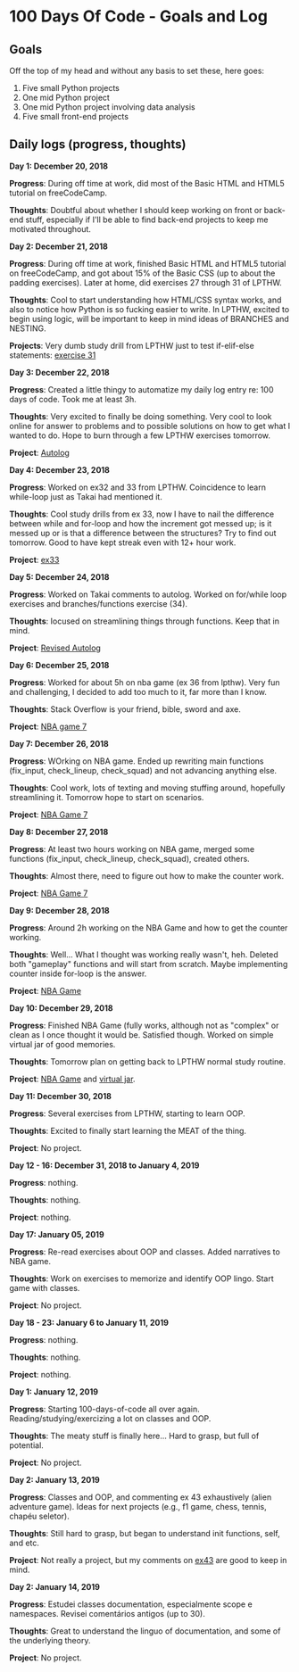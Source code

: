 # 100 Days Of Code - Goals and Log

<!--### Day 0: February 30, 2016 (Example 1)
##### (delete me or comment me out)

#**Today's Progress**: Fixed CSS, worked on canvas functionality for the app.

#**Thoughts:** I really struggled with CSS, but, overall, I feel like I am slowly getting better at it. Canvas is still new for me, but I managed to figure out some basic functionality.

#**Link to work:** [Calculator App](http://www.example.com)-->

## Goals

Off the top of my head and without any basis to set these, here goes:

1. Five small Python projects
2. One mid Python project
3. One mid Python project involving data analysis
4. Five small front-end projects

## Daily logs (progress, thoughts)

**Day 1: December 20, 2018**

**Progress**: During off time at work, did most of the Basic HTML and HTML5 tutorial on freeCodeCamp.

**Thoughts**: Doubtful about whether I should keep working on front or back-end stuff, especially if I'll be able to find back-end projects to keep me motivated throughout.

**Day 2: December 21, 2018**

**Progress**: During off time at work, finished Basic HTML and HTML5 tutorial on freeCodeCamp, and got about 15% of the Basic CSS (up to about the padding exercises). Later at home, did exercises 27 through 31 of LPTHW.

**Thoughts**: Cool to start understanding how HTML/CSS syntax works, and also to notice how Python is so fucking easier to write. In LPTHW, excited to begin using logic, will be important to keep in mind ideas of BRANCHES and NESTING.

**Projects**: Very dumb study drill from LPTHW just to test if-elif-else statements: <a href=https://github.com/semosso/lpthw/blob/master/ex31_new-game.py>exercise 31</a>

**Day 3: December 22, 2018**

**Progress**: Created a little thingy to automatize my daily log entry re: 100 days of code. Took me at least 3h.

**Thoughts**: Very excited to finally be doing something. Very cool to look online for answer to problems and to possible solutions on how to get what I wanted to do. Hope to burn through a few LPTHW exercises tomorrow.

**Project**: <a href=https://github.com/semosso/100-days-of-code/blob/master/autolog.py>Autolog</a>

**Day 4: December 23, 2018**

**Progress**: Worked on ex32 and 33 from LPTHW. Coincidence to learn while-loop just as Takai had mentioned it.

**Thoughts**: Cool study drills from ex 33, now I have to nail the difference between while and for-loop and how the increment got messed up; is it messed up or is that a difference between the structures? Try to find out tomorrow. Good to have kept streak even with 12+ hour work.

**Project**: <a href=https://github.com/semosso/lpthw/blob/master/ex33.py>ex33</a>

**Day 5: December 24, 2018**

**Progress**: Worked on Takai comments to autolog. Worked on for/while loop exercises and branches/functions exercise (34).

**Thoughts**: Iocused on streamlining things through functions. Keep that in mind.

**Project**: <a href=https://github.com/semosso/100-days-of-code/blob/master/autolog.py>Revised Autolog</a>


**Day 6: December 25, 2018**

**Progress**: Worked for about 5h on nba game (ex 36 from lpthw). Very fun and challenging, I decided to add too much to it, far more than I know.

**Thoughts**: Stack Overflow is your friend, bible, sword and axe.

**Project**: <a href=https://github.com/semosso/lpthw/blob/master/nbagame7.py>NBA game 7</a>

**Day 7: December 26, 2018**

**Progress**: WOrking on NBA game. Ended up rewriting main functions (fix_input, check_lineup, check_squad) and not advancing anything else.

**Thoughts**: Cool work, lots of texting and moving stuffing around, hopefully streamlining it. Tomorrow hope to start on scenarios.

**Project**: <a href=https://github.com/semosso/lpthw/blob/master/nbagame7.py>NBA Game 7</a>

**Day 8: December 27, 2018**

**Progress**: At least two hours working on NBA game, merged some functions (fix_input, check_lineup, check_squad), created others.

**Thoughts**: Almost there, need to figure out how to make the counter work.

**Project**: <a href=https://github.com/semosso/lpthw/blob/master/nbagame7.py>NBA Game 7</a>

**Day 9: December 28, 2018**

**Progress**: Around 2h working on the NBA Game and how to get the counter working.

**Thoughts**: Well... What I thought was working really wasn't, heh. Deleted both "gameplay" functions and will start from scratch. Maybe implementing counter inside for-loop is the answer.

**Project**: <a href=https://github.com/semosso/lpthw/blob/master/nbagame7.py>NBA Game</a>

**Day 10: December 29, 2018**

**Progress**: Finished NBA Game (fully works, although not as "complex" or clean as I once thought it would be. Satisfied though. Worked on simple virtual jar of good memories.

**Thoughts**: Tomorrow plan on getting back to LPTHW normal study routine.

**Project**: <a href=https://github.com/semosso/lpthw/blob/master/nbagame7.py>NBA Game</a> and <a href=https://github.com/semosso/stuff/blob/master/virtualjar.py>virtual jar</a>.

**Day 11: December 30, 2018**

**Progress**: Several exercises from LPTHW, starting to learn OOP.

**Thoughts**: Excited to finally start learning the MEAT of the thing.

**Project**: No project.

**Day 12 - 16: December 31, 2018 to January 4, 2019**

**Progress**: nothing.

**Thoughts**: nothing.

**Project**: nothing.

**Day 17: January 05, 2019**

**Progress**: Re-read exercises about OOP and classes. Added narratives to NBA game.

**Thoughts**: Work on exercises to memorize and identify OOP lingo. Start game with classes.

**Project**: No project.

**Day 18 - 23: January 6 to January 11, 2019**

**Progress**: nothing.

**Thoughts**: nothing.

**Project**: nothing.

**Day 1: January 12, 2019**

**Progress**: Starting 100-days-of-code all over again. Reading/studying/exercizing a lot on classes and OOP.

**Thoughts**: The meaty stuff is finally here... Hard to grasp, but full of potential.

**Project**: No project.

**Day 2: January 13, 2019**

**Progress**: Classes and OOP, and commenting ex 43 exhaustively (alien adventure game). Ideas for next projects (e.g., f1 game, chess, tennis, chapéu seletor).

**Thoughts**: Still hard to grasp, but began to understand init functions, self, and etc.

**Project**: Not really a project, but my comments on <a href=https://github.com/semosso/lpthw/blob/master/ex43_classes.py>ex43</a> are good to keep in mind.

**Day 2: January 14, 2019**

**Progress**: Estudei classes documentation, especialmente scope e namespaces. Revisei comentários antigos (up to 30).

**Thoughts**: Great to understand the linguo of documentation, and some of the underlying theory.

**Project**: No project.